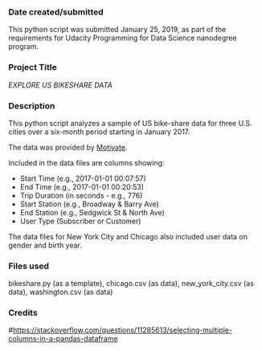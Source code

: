 ### Date created/submitted
This python script was submitted January 25, 2019, as part of the requirements for Udacity Programming for Data Science nanodegree program.

### Project Title
*EXPLORE US BIKESHARE DATA*

### Description
This python script analyzes a sample of US bike-share data for three U.S. cities over a six-month period starting in January 2017.  

The data was provided by [Motivate](https://www.motivateco.com/).

Included in the data files are columns showing:

- Start Time (e.g., 2017-01-01 00:07:57)
- End Time (e.g., 2017-01-01 00:20:53)
- Trip Duration (in seconds - e.g., 776)
- Start Station (e.g., Broadway & Barry Ave)
- End Station (e.g., Sedgwick St & North Ave)
- User Type (Subscriber or Customer)

The data files for New York City and Chicago also included user data on gender and birth year.


### Files used
bikeshare.py (as a template),
chicago.csv (as data),
new_york_city.csv (as data),
washington.csv (as data)

### Credits
#https://stackoverflow.com/questions/11285613/selecting-multiple-columns-in-a-pandas-dataframe
